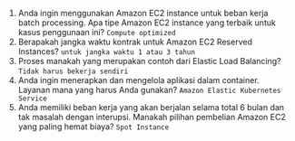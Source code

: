 1. Anda ingin menggunakan Amazon EC2 instance untuk beban kerja batch processing. Apa tipe Amazon EC2 instance yang terbaik untuk kasus penggunaan ini? `Compute optimized`
2. Berapakah jangka waktu kontrak untuk Amazon EC2 Reserved Instances? `untuk jangka waktu 1 atau 3 tahun`
3. Proses manakah yang merupakan contoh dari Elastic Load Balancing? `Tidak harus bekerja sendiri`
4. Anda ingin menerapkan dan mengelola aplikasi dalam container. Layanan mana yang harus Anda gunakan? `Amazon Elastic Kubernetes Service`
5. Anda memiliki beban kerja yang akan berjalan selama total 6 bulan dan tak masalah dengan interupsi. Manakah pilihan pembelian Amazon EC2 yang paling hemat biaya? `Spot Instance`